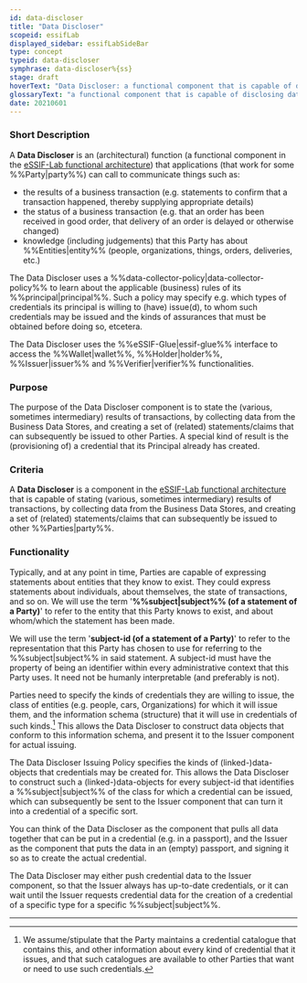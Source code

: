 ```yaml
---
id: data-discloser
title: "Data Discloser"
scopeid: essifLab
displayed_sidebar: essifLabSideBar
type: concept
typeid: data-discloser
symphrase: data-discloser%{ss}
stage: draft
hoverText: "Data Discloser: a functional component that is capable of disclosing data to (Agents of) other Parties, e.g. in the form of Credentials."
glossaryText: "a functional component that is capable of disclosing data to (Agents of) other %%parties^party%%, e.g. in the form of %%credentials^credential%%."
date: 20210601
---
```


### Short Description
A **Data Discloser** is an (architectural) function (a functional component in the [eSSIF-Lab functional architecture](../essifLab-fw-func-arch)) that applications (that work for some %%Party|party%%) can call to communicate things such as:
- the results of a business transaction (e.g. statements to confirm that a transaction happened, thereby supplying appropriate details)
- the status of a business transaction (e.g. that an order has been received in good order, that delivery of an order is delayed or otherwise changed)
- knowledge (including judgements) that this Party has about %%Entities|entity%% (people, organizations, things, orders, deliveries, etc.)

The Data Discloser uses a %%data-collector-policy|data-collector-policy%% to learn about the applicable (business) rules of its %%principal|principal%%. Such a policy may specify e.g. which types of credentials its principal is willing to (have) issue(d), to whom such credentials may be issued and the kinds of assurances that must be obtained before doing so, etcetera.

The Data Discloser uses the %%eSSIF-Glue|essif-glue%% interface to access the %%Wallet|wallet%%, %%Holder|holder%%, %%Issuer|issuer%% and %%Verifier|verifier%% functionalities.

### Purpose
The purpose of the Data Discloser component is to state the (various, sometimes intermediary) results of transactions, by collecting data from the Business Data Stores, and creating a set of (related) statements/claims that can subsequently be issued to other Parties. A special kind of result is the (provisioning of) a credential that its Principal already has created.

### Criteria
A **Data Discloser** is a component in the [eSSIF-Lab functional architecture](../essifLab-fw-func-arch) that is capable of stating (various, sometimes intermediary) results of transactions, by collecting data from the Business Data Stores, and creating a set of (related) statements/claims that can subsequently be issued to other %%Parties|party%%.

### Functionality
Typically, and at any point in time, Parties are capable of expressing statements about entities that they know to exist. They could express statements about individuals, about themselves, the state of transactions, and so on. We will use the term '**%%subject|subject%% (of a statement of a Party)**' to refer to the entity that this Party knows to exist, and about whom/which the statement has been made.

We will use the term '**subject-id (of a statement of a Party)**' to refer to the representation that this Party has chosen to use for referring to the %%subject|subject%% in said statement. A subject-id must have the property of being an identifier within every administrative context that this Party uses. It need not be humanly interpretable (and preferably is not).

Parties need to specify the kinds of credentials they are willing to issue, the class of entities (e.g. people, cars, Organizations) for which it will issue them, and the information schema (structure) that it will use in credentials of such kinds.[^1] This allows the Data Discloser to construct data objects that conform to this information schema, and present it to the Issuer component for actual issuing.

The Data Discloser Issuing Policy specifies the kinds of (linked-)data-objects that credentials may be created for. This allows the Data Discloser to construct such a (linked-)data-objects for every subject-id that identifies a %%subject|subject%% of the class for which a credential can be issued, which can subsequently be sent to the Issuer component that can turn it into a credential of a specific sort.

You can think of the Data Discloser as the component that pulls all data together that can be put in a credential (e.g. in a passport), and the Issuer as the component that puts the data in an (empty) passport, and signing it so as to create the actual credential.

The Data Discloser may either push credential data to the Issuer component, so that the Issuer always has up-to-date credentials, or it can wait until the Issuer requests credential data for the creation of a credential of a specific type for a specific %%subject|subject%%.

-----

[^1]: We assume/stipulate that the Party maintains a credential catalogue that contains this, and other information about every kind of credential that it issues, and that such catalogues are available to other Parties that want or need to use such credentials.
